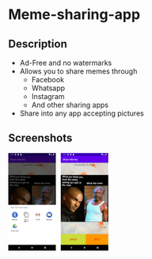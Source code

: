# Meme-sharing-app

## Description
* Ad-Free and no watermarks
* Allows you to share memes through
  * Facebook
  * Whatsapp
  * Instagram
  * And other sharing apps
* Share into any app accepting pictures

## Screenshots
<div style="display:flex;" >
	<img src="https://github.com/sushant-mall/Meme-sharing-app/blob/master/Screenshots/Screenshot_1601624829.png" width="19%" >
	<img src="https://github.com/sushant-mall/Meme-sharing-app/blob/master/Screenshots/Screenshot_1601624832.png" width="19%" style="margin-left:10px;" >
</div>
